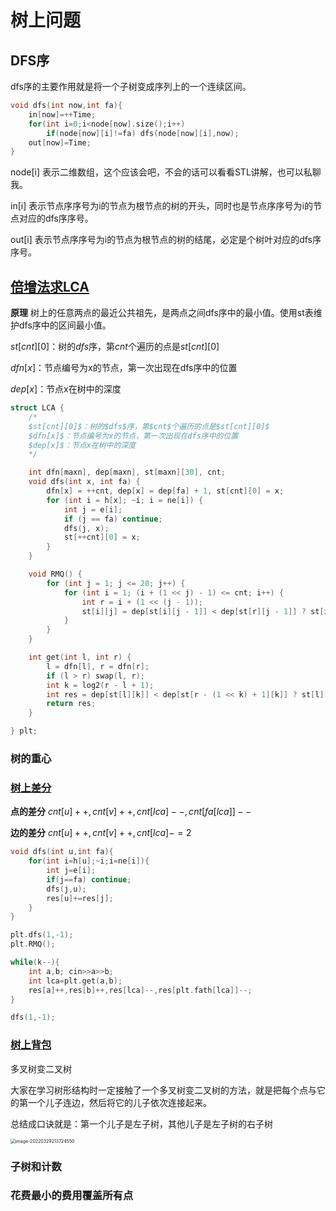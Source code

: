 # 树上问题

## DFS序

dfs序的主要作用就是将一个子树变成序列上的一个连续区间。

```CPP
void dfs(int now,int fa){
 	in[now]=++Time;
 	for(int i=0;i<node[now].size();i++)
  		if(node[now][i]!=fa) dfs(node[now][i],now);
 	out[now]=Time;
}
```

node[i] 表示二维数组，这个应该会吧，不会的话可以看看STL讲解，也可以私聊我。

in[i] 表示节点序序号为i的节点为根节点的树的开头，同时也是节点序序号为i的节点对应的dfs序序号。

out[i] 表示节点序序号为i的节点为根节点的树的结尾，必定是个树叶对应的dfs序序号。

## [倍增法求LCA](https://www.cnblogs.com/zwfymqz/p/9716673.html)

**原理** 树上的任意两点的最近公共祖先，是两点之间dfs序中的最小值。使用st表维护dfs序中的区间最小值。

$st[cnt][0]$：树的$dfs$序，第$cnt$个遍历的点是$st[cnt][0]$

$dfn[x]$：节点编号为x的节点，第一次出现在dfs序中的位置

$dep[x]$：节点x在树中的深度



```cpp
struct LCA {
    /*
    $st[cnt][0]$：树的$dfs$序，第$cnt$个遍历的点是$st[cnt][0]$
    $dfn[x]$：节点编号为x的节点，第一次出现在dfs序中的位置
    $dep[x]$：节点x在树中的深度
    */

    int dfn[maxn], dep[maxn], st[maxn][30], cnt;
    void dfs(int x, int fa) {
        dfn[x] = ++cnt, dep[x] = dep[fa] + 1, st[cnt][0] = x;
        for (int i = h[x]; ~i; i = ne[i]) {
            int j = e[i];
            if (j == fa) continue;
            dfs(j, x);
            st[++cnt][0] = x;
        }
    }

    void RMQ() {
        for (int j = 1; j <= 20; j++) {
            for (int i = 1; (i + (1 << j) - 1) <= cnt; i++) {
                int r = i + (1 << (j - 1));
                st[i][j] = dep[st[i][j - 1]] < dep[st[r][j - 1]] ? st[i][j - 1] : st[r][j - 1];
            }
        }
    }

    int get(int l, int r) {
        l = dfn[l], r = dfn[r];
        if (l > r) swap(l, r);
        int k = log2(r - l + 1);
        int res = dep[st[l][k]] < dep[st[r - (1 << k) + 1][k]] ? st[l][k] : st[r - (1 << k) + 1][k];
        return res;
    }

} plt;

```

### 树的重心

### [树上差分](https://www.cnblogs.com/fusiwei/p/11804595.html)

**点的差分** $cnt[u]++,cnt[v]++,cnt[lca]−−,cnt[fa[lca]]−−$

**边的差分** $cnt[u]++,cnt[v]++,cnt[lca]−=2$

```cpp
void dfs(int u,int fa){
	for(int i=h[u];~i;i=ne[i]){
		int j=e[i];
		if(j==fa) continue;
		dfs(j,u);
		res[u]+=res[j];
	}
}

plt.dfs(1,-1);
plt.RMQ();

while(k--){
    int a,b; cin>>a>>b;
    int lca=plt.get(a,b);
    res[a]++,res[b]++,res[lca]--,res[plt.fath[lca]]--;
}

dfs(1,-1);
```



### [树上背包](https://blog.csdn.net/no1_terminator/article/details/77824790)

多叉树变二叉树

 大家在学习树形结构时一定接触了一个多叉树变二叉树的方法，就是把每个点与它的第一个儿子连边，然后将它的儿子依次连接起来。

总结成口诀就是：第一个儿子是左子树，其他儿子是左子树的右子树

<img src="https://s2.loli.net/2022/03/29/5gNMSwZ6zQUB42W.png" alt="image-20220329213724550" style="zoom:50%;" />

### 子树和计数

### 花费最小的费用覆盖所有点

